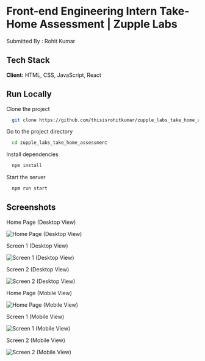 
# Front-end Engineering Intern Take-Home Assessment | Zupple Labs

Submitted By : Rohit Kumar


## Tech Stack

**Client:** HTML, CSS, JavaScript, React


## Run Locally

Clone the project

```bash
  git clone https://github.com/thisisrohitkumar/zupple_labs_take_home_assessment
```

Go to the project directory

```bash
  cd zupple_labs_take_home_assessment
```

Install dependencies

```bash
  npm install
```

Start the server

```bash
  npm run start
```


## Screenshots
Home Page (Desktop View)

![Home Page (Desktop View)](https://i.ibb.co/NnYQSzG/home-desktop.png)

Screen 1 (Desktop View)

![Screen 1 (Desktop View)](https://i.ibb.co/tD70yfm/screen1-desktop.png)

Screen 2 (Desktop View)

![Screen 2 (Desktop View)](https://i.ibb.co/zrQQNxR/screen2-desktop.png)

Home Page (Mobile View)

![Home Page (Mobile View)](https://i.ibb.co/wLKYbvG/home-mobile.png)

Screen 1 (Mobile View)

![Screen 1 (Mobile View)](https://i.ibb.co/51npDZN/screen1-mobile.png)

Screen 2 (Mobile View)

![Screen 2 (Mobile View)](https://i.ibb.co/hx5wyVr/screen2-mobile.png)
